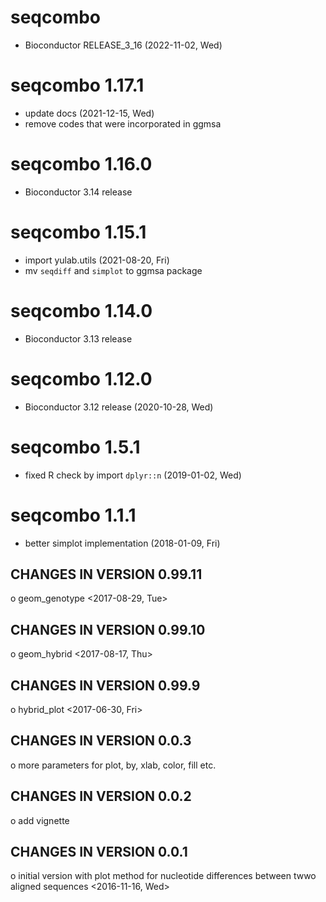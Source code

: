 # seqcombo

+ Bioconductor RELEASE_3_16 (2022-11-02, Wed)

# seqcombo 1.17.1

+ update docs (2021-12-15, Wed)
+ remove codes that were incorporated in ggmsa 

# seqcombo 1.16.0

+ Bioconductor 3.14 release

# seqcombo 1.15.1

+ import yulab.utils (2021-08-20, Fri)
+ mv `seqdiff` and `simplot` to ggmsa package

# seqcombo 1.14.0

+ Bioconductor 3.13 release

# seqcombo 1.12.0

+ Bioconductor 3.12 release (2020-10-28, Wed)

# seqcombo 1.5.1

+ fixed R check by import `dplyr::n` (2019-01-02, Wed)

# seqcombo 1.1.1

+ better simplot implementation (2018-01-09, Fri)

CHANGES IN VERSION 0.99.11
------------------------
 o geom_genotype <2017-08-29, Tue>

CHANGES IN VERSION 0.99.10
------------------------
 o geom_hybrid <2017-08-17, Thu>

CHANGES IN VERSION 0.99.9
------------------------
 o hybrid_plot <2017-06-30, Fri>

CHANGES IN VERSION 0.0.3
------------------------
 o more parameters for plot, by, xlab, color, fill etc.

CHANGES IN VERSION 0.0.2
------------------------
 o add vignette

CHANGES IN VERSION 0.0.1
------------------------
 o initial version with plot method for nucleotide differences between twwo aligned sequences <2016-11-16, Wed>
